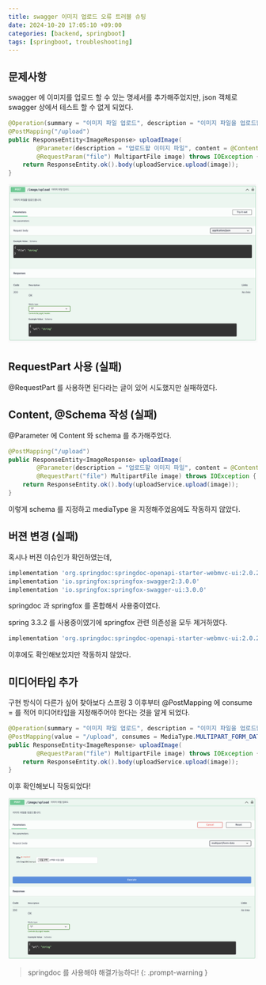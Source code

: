 ```yaml
---
title: swagger 이미지 업로드 오류 트러블 슈팅
date: 2024-10-20 17:05:10 +09:00
categories: [backend, springboot]
tags: [springboot, troubleshooting]
---
```


## 문제사항
swagger 에 이미지를 업로드 할 수 있는 명세서를 추가해주었지만, json 객체로 swagger 상에서 테스트 할 수 없게 되었다.

```java
@Operation(summary = "이미지 파일 업로드", description = "이미지 파일을 업로드합니다.")
@PostMapping("/upload")
public ResponseEntity<ImageResponse> uploadImage(
        @Parameter(description = "업로드할 이미지 파일", content = @Content(mediaType = "multipart/form-data"))
        @RequestParam("file") MultipartFile image) throws IOException {
    return ResponseEntity.ok().body(uploadService.upload(image));
}
```

![실패 swagger](/assets/img/20241020/noimageupload.png)

## RequestPart 사용 (실패)
@RequestPart 를 사용하면 된다라는 글이 있어 시도했지만 실패하였다.

## Content, @Schema 작성 (실패)
@Parameter 에 Content 와 schema 를 추가해주었다.
```java
@PostMapping("/upload")
public ResponseEntity<ImageResponse> uploadImage(
        @Parameter(description = "업로드할 이미지 파일", content = @Content(mediaType = "multipart/form-data", schema = @Schema(type = "string", format = "binary")))
        @RequestPart("file") MultipartFile image) throws IOException {
    return ResponseEntity.ok().body(uploadService.upload(image));
}
```
이렇게 schema 를 지정하고 mediaType 을 지정해주었음에도 작동하지 않았다.

## 버젼 변경 (실패)
혹시나 버젼 이슈인가 확인하였는데,

```gradle
implementation 'org.springdoc:springdoc-openapi-starter-webmvc-ui:2.0.2'
implementation 'io.springfox:springfox-swagger2:3.0.0'
implementation 'io.springfox:springfox-swagger-ui:3.0.0'
```
springdoc 과 springfox 를 혼합해서 사용중이였다.

spring 3.3.2 를 사용중이였기에 springfox 관련 의존성을 모두 제거하였다.
```gradle
implementation 'org.springdoc:springdoc-openapi-starter-webmvc-ui:2.0.2'
```

이후에도 확인해보았지만 작동하지 않았다.

## 미디어타입 추가
구현 방식이 다른가 싶어 찾아보다 스프링 3 이후부터 @PostMapping 에 consume = 를 적어 미디어타입을 지정해주어야 한다는 것을 알게 되었다.

```java
@Operation(summary = "이미지 파일 업로드", description = "이미지 파일을 업로드합니다.")
@PostMapping(value = "/upload", consumes = MediaType.MULTIPART_FORM_DATA_VALUE)
public ResponseEntity<ImageResponse> uploadImage(
        @RequestParam("file") MultipartFile image) throws IOException {
    return ResponseEntity.ok().body(uploadService.upload(image));
}
```

이후 확인해보니 작동되었다!

![성공 swagger](/assets/img/20241020/imageupload.png)

> springdoc 를 사용해야 해결가능하다!
{: .prompt-warning }
